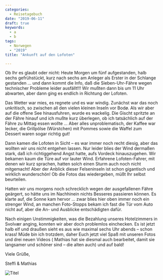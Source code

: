 ```yaml
---
categories:
  - Reisetagebuch
date: "2019-06-11"
draft: true
keywords:
  - a
  - b
tags:
  - Norwegen
  - "2019"
title: "Ankunft auf den Lofoten"

---
```


Ob Ihr es glaubt oder nicht: Heute Morgen um fünf aufgestanden, halb sechs
gefrühstückt, kurz nach sechs am Anleger als Erster in der Schlange gestanden …
und dann kommt die Info, daß die Sieben-Uhr-Fähre wegen technischer Probleme
leider ausfällt!!! Wir mußten dann bis um 11 Uhr abwarten, aber dann ging es
endlich in Richtung der Lofoten.

Das Wetter war mies, es regnete und es war windig. Zunächst war das noch
unkritisch, so zwischen all den vielen kleinen Inseln vor Bodø. Als wir aber auf
die offene See hinausfuhren, wurde es wackelig. Die Gischt spritzte an der Fähre
hinauf und ich mußte kurz überlegen, ob ich tatsächlich auf der Fähre zu Mittag
essen wollte … Aber alles unproblematisch, der Kaffee war lecker, die
Grillpölse (Würstchen) mit Pommes sowie die Waffel zum Dessert waren sogar
richtig gut!

Dann kamen die Lofoten in Sicht – es war immer noch recht diesig, aber das
wollten wir uns nicht entgehen lassen. Nur leider blies der Wind dermaßen stark,
daß ich richtiggehend Angst hatte, aufs Vordeck hinauszugehen. Wir bekamen kaum
die Türe auf vor lauter Wind. Erfahrene Lofoten-Fahrer, mit denen wir kurz
sprachen, hatten solch einen Sturm auch noch nicht mitgemacht! Aber der Anblick
dieser Felseninseln ist schon gigantisch und wirklich wunderschön! Ob die Fotos
das wiedergeben, müßt Ihr selbst beurteilen.

Hatten wir uns morgens noch schrecklich wegen der ausgefallenen Fähre geärgert,
so hätte uns im Nachhinein nichts Besseres passieren können. Es klarte auf, die
Sonne kam hervor … zwar blies hier oben immer noch ein strenger Wind, an manchen
Foto-Stopps bekam ich fast die Tür vom Auto nicht auf, aber die An- und
Ausblicke entschädigten dafür.

Nach einigen Unstimmigkeiten, was die Bezahlung unseres Hotelzimmers in Svolvær
anging, konnten wir aber doch problemlos einchecken. Es ist jetzt halb elf und
draußen sieht es aus wie maximal sechs Uhr abends – schon krass! Müde bin ich
trotzdem, daher Euch jetzt viel Spaß mit unseren Fotos und drei neuen Videos (
Mathias hat sie diesmal auch bearbeitet, damit sie langsamer und schöner sind –
die alten auch) und auf bald!

Viele Grüße,

Steffi & Mathias

![Titel](...)
<!-- Trondheim aus der Ferne -->